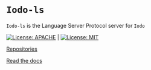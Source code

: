 # `Iodo-ls`
`Iodo-ls` is the Language Server Protocol server for `Iodo`

[![License: APACHE](https://img.shields.io/badge/License-Apache_2.0-blue.svg)](https://opensource.org/licenses/Apache-2.0) |
[![License: MIT](https://img.shields.io/badge/License-MIT-yellow.svg)](https://opensource.org/licenses/MIT)

[Repositories](https://www.github.com/iodo-lang/iodo)

[Read the docs](https://www.iodo-lang.org)
